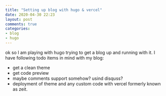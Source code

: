 ```yaml
---
title: "Setting up blog with hugo & vercel"
date: 2020-04-30 22:23
layout: post
comments: true
categories: 
- blog 
- hugo
---
```


ok so I am playing with hugo trying to get a blog up and running with it. I have following todo items in mind with my blog:

* get a clean theme
* get code preview
* maybe comments support somehow? usind disquss?
* deployment of theme and any custom code with vercel formerly known as zeit.
